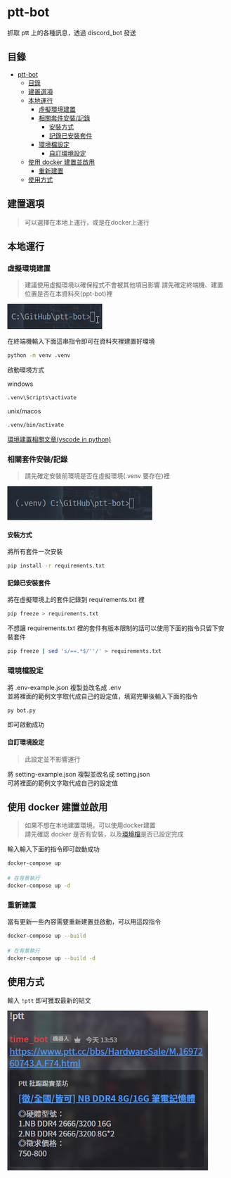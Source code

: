 # ptt-bot

 抓取 ptt 上的各種訊息，透過 discord_bot 發送

## 目錄

- [ptt-bot](#ptt-bot)
  - [目錄](#目錄)
  - [建置選項](#建置選項)
  - [本地運行](#本地運行)
    - [虛擬環境建置](#虛擬環境建置)
    - [相關套件安裝/記錄](#相關套件安裝記錄)
      - [安裝方式](#安裝方式)
      - [記錄已安裝套件](#記錄已安裝套件)
    - [環境檔設定](#環境檔設定)
      - [自訂環境設定](#自訂環境設定)
  - [使用 docker 建置並啟用](#使用-docker-建置並啟用)
    - [重新建置](#重新建置)
  - [使用方式](#使用方式)

## 建置選項

> 可以選擇在本地上運行，或是在docker上運行

## 本地運行

### 虛擬環境建置

> 建議使用虛擬環境以確保程式不會被其他項目影響
> 請先確定終端機、建置位置是否在本資料夾(ppt-bot)裡

![Current directory](readme/image/image2.png)

在終端機輸入下面這串指令即可在資料夾裡建置好環境

```bash
python -m venv .venv
```

啟動環境方式

windows

```bash
.venv\Scripts\activate
```

unix/macos

```bash
.venv/bin/activate
```

[環境建置相關文章(vscode in python)](https://code.visualstudio.com/docs/python/environments)

### 相關套件安裝/記錄

> 請先確定安裝前環境是否在虛擬環境(.venv 要存在)裡

![.venv](readme/image/image.png)

#### 安裝方式

將所有套件一次安裝

```bash
pip install -r requirements.txt
```

#### 記錄已安裝套件

將在虛擬環境上的套件記錄到 requirements.txt 裡

```bash
pip freeze > requirements.txt
```

不想讓 requirements.txt 裡的套件有版本限制的話可以使用下面的指令只留下安裝套件

```bash
pip freeze | sed 's/==.*$/''/' > requirements.txt
```

### 環境檔設定

將 .env-example.json 複製並改名成 .env  
並將裡面的範例文字取代成自己的設定值，填寫完畢後輸入下面的指令

```bash
py bot.py
```

即可啟動成功

#### 自訂環境設定

> 此設定並不影響運行

將 setting-example.json 複製並改名成 setting.json  
可將裡面的範例文字取代成自己的設定值

## 使用 docker 建置並啟用

> 如果不想在本地建置環境，可以使用docker建置  
> 請先確認 docker 是否有安裝，以及[環境檔](#環境檔設定)是否已設定完成

輸入輸入下面的指令即可啟動成功

```bash
docker-compose up 

# 在背景執行
docker-compose up -d
```

### 重新建置

當有更新一些內容需要重新建置並啟動，可以用這段指令

```bash
docker-compose up --build

# 在背景執行
docker-compose up --build -d
```

## 使用方式

輸入 `!ptt` 即可獲取最新的貼文

![success](/readme/image/image3.png)
